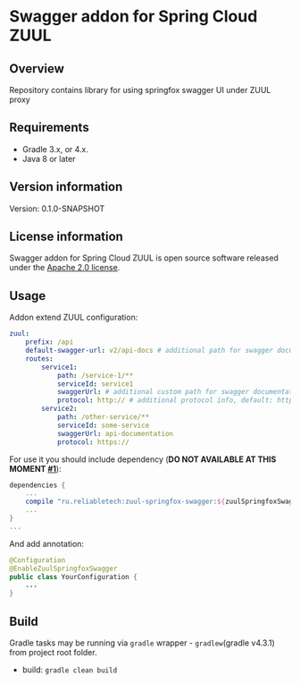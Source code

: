 # Swagger addon for Spring Cloud ZUUL

## Overview

Repository contains library for using springfox swagger UI under ZUUL proxy

## Requirements

 - Gradle 3.x, or 4.x.
 - Java 8 or later
 
## Version information
Version: 0.1.0-SNAPSHOT

## License information
Swagger addon for Spring Cloud ZUUL is open source software released under the [Apache 2.0 license][1].

## Usage
Addon extend ZUUL configuration:
```yaml
zuul:
    prefix: /api
    default-swagger-url: v2/api-docs # additional path for swagger documentation, default: v2/api-docs
    routes:
        service1:
            path: /service-1/**
            serviceId: service1
            swaggerUrl: # additional custom path for swagger documentation, use zuul.default-swagger-url as default
            protocol: http:// # additional protocol info, default: http:// 
        service2:
            path: /other-service/**
            serviceId: some-service
            swaggerUrl: api-documentation
            protocol: https://
```

For use it you should include dependency (**DO NOT AVAILABLE AT THIS MOMENT [#1](/../../issues/1)**):
```groovy
dependencies {
    ...
    compile "ru.reliabletech:zuul-springfox-swagger:${zuulSpringfoxSwaggerVersion}"
    ...
}
...
```
And add annotation:
```java
@Configuration
@EnableZuulSpringfoxSwagger
public class YourConfiguration {
    ...
}
```

## Build

Gradle tasks may be running via `gradle` wrapper - `gradlew`(gradle v4.3.1) from project root folder.

* build: `gradle clean build`

[1]: http://www.apache.org/licenses/LICENSE-2.0.html